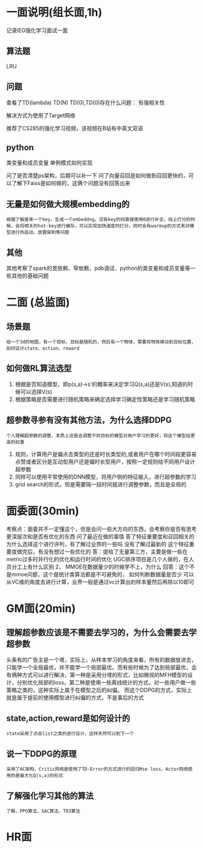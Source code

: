 # 一面说明(组长面,1h)
记录IEG强化学习面试一面


## 算法题
LRU 


## 问题
查看了TD(lambda)  TD(N)  TD(0),TD(0)存在什么问题： 有强相关性

解决方式为使用了Target网络

推荐了CS285的强化学习视频，该视频在B站有中英文双语
## python
类变量和成员变量
单例模式如何实现

问了是否清楚ps架构，后期可以补一下
问了向量召回是如何做到召回更快的，可以了解下Faiss是如何做的，这俩个问题没有回答出来

## 无量是如何做大规模embedding的
    根据了解是来一个key，生成一个embeddng，没有key的则直接使用0进行补全，线上打分的时候，会将相关的hot-key进行缓存，可以实现加快速度的打分，同时会有warmup的方式来对模型进行热启动，放置穿刺等问题
## 其他
其他考察了spark的宽依赖、窄依赖、pdb调试、python的类变量和成员变量等一些其他的基础问题


# 二面 (总监面)
## 场景题
    给一个3d的地图，有一个目标，目标是随机的，然后有一个物体，需要将物体移动到目标位置，如何设计state、action、reward

## 如何做RL算法选型
1. 根据是否知道模型，即p(s,a)->s'的概率来决定学习Q(s,a)还是V(s),知道的时候可以选择V(s)
2. 根据策略是否需要进行随机策略来确定选择学习确定性策略还是学习随机策略


## 超参数寻参有没有其他方法，为什么选择DDPG
    个人理解超参数的调整，本质上还是去调整不同目标的模型对用户学习的更好，将这个模型给更高的权重
1. 规则，计算用户是偏点击类型的还是时长类型的,或者用户在哪个时间段更容易点赞或者区分是互动型用户还是偏时长型用户，按照一定规则给不同用户设计超参数
2. 同样可以使用平常使用的DNN模型，将用户侧的特征输入，进行超参数的学习
3. grid search的形式，但是需要隔一段时间就进行调整参数，而且是全局的


# 面委面(30min)
考察点：面委并不一定懂这个，但是会问一些大方向的东西，会考察你是否有思考更深层次和是否有优化的东西
问了最近在做的事情
    答了特征重要度和召回相关的
    为什么选择这个进行评判，有了解过业界的一些吗
        没有了解过最新的
这个特征重要度做完后，有没有想过一些优化的
    答：提给了无量第三方，主要是做一些在metric过多时并行化的优化和运行时间的优化
UGC排序项目是几个人做的，在人员分工上有什么区别
    2，
MMOE在数据量少的时候学不上，为什么
    回答：这个不是mmoe问题，这个是统计类算法都是不可避免的，
如何判断数据量是否少
    可以从VC维的角度去进行计算，业界一般是通过vc计算出的样本量然后再除以10即可
# GM面(20min)
## 理解超参数应该是不需要去学习的，为什么会需要去学超参数
头条有的广告主是一个塔，实际上，从样本学习的角度来看，所有的数据放进去，只能学一个全局最优，并不能学一个局部最优。而有些时候为了达到局部最优，会有俩种方式可以进行解决，第一种是采用分塔的形式，比如微视的MFH模型的设计，分别优化局部的loss，第二种是使用一些离线统计的方式，对一些用户做一些策略之类的，这种实际上属于在模型之后的纠偏。
而这个DDPG的方式，实际上就是属于提前的使用模型进行纠偏的方式，不是事后的方式
## state,action,reward是如何设计的
    state采用了点击list之类的进行设计，这样天然可以到下一个
## 说一下DDPG的原理
    采用了AC架构，Critic网络是使用了TD-Error的方式进行的回归Mse loss，Actor网络使用的是最大化Q(s,a)的形式
## 了解强化学习其他的算法
    了解，PPO算法，SAC算法，TD3算法
# HR面
